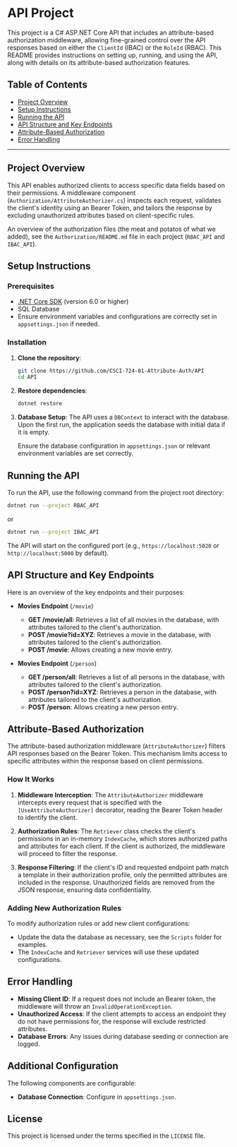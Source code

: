 # API Project

This project is a C# ASP.NET Core API that includes an attribute-based authorization middleware, allowing fine-grained control over the API responses based on either the `ClientId` (IBAC) or the `RoleId` (RBAC). This README provides instructions on setting up, running, and using the API, along with details on its attribute-based authorization features.

## Table of Contents
- [Project Overview](#project-overview)
- [Setup Instructions](#setup-instructions)
- [Running the API](#running-the-api)
- [API Structure and Key Endpoints](#api-structure-and-key-endpoints)
- [Attribute-Based Authorization](#attribute-based-authorization)
- [Error Handling](#error-handling)

---

## Project Overview

This API enables authorized clients to access specific data fields based on their permissions. A middleware component (`Authorization/AttributeAuthorizer.cs`) inspects each request, validates the client's identity using an Bearer Token, and tailors the response by excluding unauthorized attributes based on client-specific rules.

An overview of the authorization files (the meat and potatos of what we added), see the `Authorization/README.md` file in each project (`RBAC_API` and `IBAC_API`).

## Setup Instructions

### Prerequisites

- [.NET Core SDK](https://dotnet.microsoft.com/download) (version 6.0 or higher)
- SQL Database
- Ensure environment variables and configurations are correctly set in `appsettings.json` if needed.

### Installation

1. **Clone the repository**:
   ```bash
   git clone https://github.com/CSCI-724-01-Attribute-Auth/API
   cd API
   ```

2. **Restore dependencies**:
   ```bash
   dotnet restore
   ```

3. **Database Setup**:
   The API uses a `DBContext` to interact with the database. Upon the first run, the application seeds the database with initial data if it is empty.

   Ensure the database configuration in `appsettings.json` or relevant environment variables are set correctly.

## Running the API

To run the API, use the following command from the project root directory:

```bash
dotnet run --project RBAC_API
```
or

```bash
dotnet run --project IBAC_API
```

The API will start on the configured port (e.g., `https://localhost:5020` or `http://localhost:5000` by default).

## API Structure and Key Endpoints

Here is an overview of the key endpoints and their purposes:

- **Movies Endpoint** (`/movie`)
  - **GET /movie/all**: Retrieves a list of all movies in the database, with attributes tailored to the client's authorization.
  - **POST /movie?id=XYZ**: Retrieves a movie in the database, with attributes tailored to the client's authorization.
  - **POST /movie**: Allows creating a new movie entry.

- **Movies Endpoint** (`/person`)
  - **GET /person/all**: Retrieves a list of all persons in the database, with attributes tailored to the client's authorization.
  - **POST /person?id=XYZ**: Retrieves a person in the database, with attributes tailored to the client's authorization.
  - **POST /person**: Allows creating a new person entry.

## Attribute-Based Authorization

The attribute-based authorization middleware (`AttributeAuthorizer`) filters API responses based on the Bearer Token. This mechanism limits access to specific attributes within the response based on client permissions.

### How It Works

1. **Middleware Interception**: The `AttributeAuthorizer` middleware intercepts every request that is specified with the `[UseAttributeAuthorizer]` decorator, reading the Bearer Token header to identify the client.
   
2. **Authorization Rules**: The `Retriever` class checks the client's permissions in an in-memory `IndexCache`, which stores authorized paths and attributes for each client. If the client is authorized, the middleware will proceed to filter the response.

3. **Response Filtering**: If the client's ID and requested endpoint path match a template in their authorization profile, only the permitted attributes are included in the response. Unauthorized fields are removed from the JSON response, ensuring data confidentiality.

### Adding New Authorization Rules

To modify authorization rules or add new client configurations:
- Update the data the database as necessary, see the `Scripts` folder for examples.
- The `IndexCache` and `Retriever` services will use these updated configurations.

## Error Handling

- **Missing Client ID**: If a request does not include an Bearer token, the middleware will throw an `InvalidOperationException`.
- **Unauthorized Access**: If the client attempts to access an endpoint they do not have permissions for, the response will exclude restricted attributes.
- **Database Errors**: Any issues during database seeding or connection are logged.

## Additional Configuration

The following components are configurable:
- **Database Connection**: Configure in `appsettings.json`.

## License

This project is licensed under the terms specified in the `LICENSE` file.